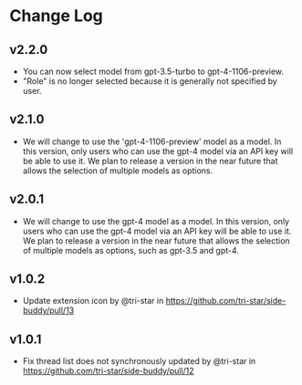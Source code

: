 # Change Log

## v2.2.0

- You can now select model from gpt-3.5-turbo to gpt-4-1106-preview.
- "Role" is no longer selected because it is generally not specified by user.

## v2.1.0

- We will change to use the 'gpt-4-1106-preview' model as a model. In this version, only users who can use the gpt-4 model via an API key will be able to use it.
  We plan to release a version in the near future that allows the selection of multiple models as options.

## v2.0.1

- We will change to use the gpt-4 model as a model. In this version, only users who can use the gpt-4 model via an API key will be able to use it.
  We plan to release a version in the near future that allows the selection of multiple models as options, such as gpt-3.5 and gpt-4.

## v1.0.2

- Update extension icon by @tri-star in https://github.com/tri-star/side-buddy/pull/13

## v1.0.1

- Fix thread list does not synchronously updated by @tri-star in https://github.com/tri-star/side-buddy/pull/12

